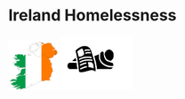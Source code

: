 # Ireland Homelessness 
<img src="Map5.png" alt="Map" width="90" height="90"/> <img src="icon.png" alt="icon" width="130" height="100"/>
